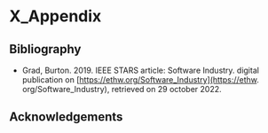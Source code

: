 # X_Appendix




## Bibliography

* Grad, Burton. 2019. IEEE STARS article: Software Industry. digital publication on [https://ethw.org/Software_Industry](https://ethw.
  org/Software_Industry), retrieved on 29 october 2022.

## Acknowledgements

